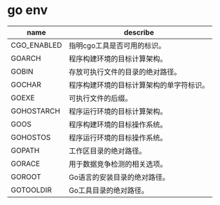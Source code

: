 # go env

| name        | describe                                 |
| ----------- | ---------------------------------------- |
| CGO_ENABLED | 指明cgo工具是否可用的标识。              |
| GOARCH      | 程序构建环境的目标计算架构。             |
| GOBIN       | 存放可执行文件的目录的绝对路径。         |
| GOCHAR      | 程序构建环境的目标计算架构的单字符标识。 |
| GOEXE       | 可执行文件的后缀。                       |
| GOHOSTARCH  | 程序运行环境的目标计算架构。             |
| GOOS        | 程序构建环境的目标操作系统。             |
| GOHOSTOS    | 程序运行环境的目标操作系统。             |
| GOPATH      | 工作区目录的绝对路径。                   |
| GORACE      | 用于数据竞争检测的相关选项。             |
| GOROOT      | Go语言的安装目录的绝对路径。             |
| GOTOOLDIR   | Go工具目录的绝对路径。                   |

